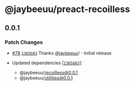 # @jaybeeuu/preact-recoilless

## 0.0.1

### Patch Changes

- [#78](https://github.com/jaybeeuu/jaybeeuu-dev/pull/78) [`1365b03`](https://github.com/jaybeeuu/jaybeeuu-dev/commit/1365b03a0675b6feced696f4d908867758a41e69) Thanks [@jaybeeuu](https://github.com/jaybeeuu)! - Initial release

- Updated dependencies [[`1365b03`](https://github.com/jaybeeuu/jaybeeuu-dev/commit/1365b03a0675b6feced696f4d908867758a41e69)]:
  - @jaybeeuu/recoilless@0.0.1
  - @jaybeeuu/utilities@0.0.1
